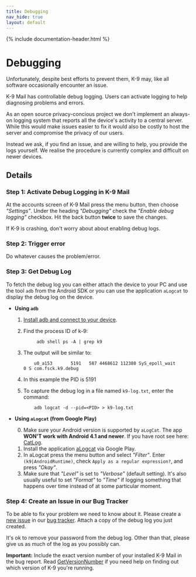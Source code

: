 ```yaml
---
title: Debugging
nav_hide: true 
layout: default
---
```


{% include documentation-header.html %}

# Debugging 

Unfortunately, despite best efforts to prevent them, K-9 may, like all software occasionally encounter an issue.  

K-9 Mail has controllable debug logging. Users can activate logging to help diagnosing problems and errors.

As an open source privacy-concious project we don't implement an always-on logging system that 
reports all the device's activity to a central server. While this would make issues easier to fix 
it would also be costly to host the server and compromise the privacy of our users.

Instead we ask, if you find an issue, and are willing to help, you provide the logs yourself. 
We realise the procedure is currently complex and difficult on newer devices.

## Details

### Step 1: Activate Debug Logging in K-9 Mail
At the accounts screen of K-9 Mail press the menu button, then choose _"Settings"_. Under the heading _"Debugging"_ check the _"Enable debug logging"_ checkbox. Hit the back button **twice** to save the changes.

If K-9 is crashing, don't worry about about enabling debug logs.

### Step 2: Trigger error
Do whatever causes the problem/error.

### Step 3: Get Debug Log
To fetch the debug log you can either attach the device to your PC and use the tool `adb` from the Android SDK or you can use the application `aLogcat` to display the debug log on the device.

* **Using `adb`**
  1. [Install adb and connect to your device](https://github.com/k9mail/k-9/wiki/Installing-adb).
  2. Find the process ID of k-9:
  
              adb shell ps -A | grep k9
  3. The output will be similar to:
  
             u0_a153       5191   587 4468612 112380 SyS_epoll_wait      0 S com.fsck.k9.debug
             
  4. In this example the PID is 5191
  5. To capture the debug log in a file named `k9-log.txt`, enter the command:

             adb logcat -d --pid=<PID> > k9-log.txt

* **Using `aLogcat` (from Google Play)**

    0. Make sure your Android version is supported by `aLogCat`. The app **WON'T work with Android 4.1 and newer**. If you have root see here: [CatLog](http://nolanlawson.com/2012/09/02/catlog-jives-with-jelly-bean-goes-open-source/).
    0. Install the application [aLogcat](https://play.google.com/store/apps/details?id=org.jtb.alogcat) via Google Play.
    0. In aLogcat press the menu button and select _"Filter"_. Enter `(k9|AndroidRuntime)`, check `Apply as a regular expression?`, and press _"Okay"_.
    0. Make sure that _"Level"_ is set to _"Verbose"_ (default setting). It's also usually useful to set _"Format"_ to _"Time"_ if logging something that happens over time instead of at some particular moment.

### Step 4: Create an Issue in our Bug Tracker
To be able to fix your problem we need to know about it. Please create a [new issue](https://github.com/k9mail/k-9/issues/new) in our [bug tracker](https://github.com/k9mail/k-9/issues). Attach a copy of the debug log you just created.

It's ok to remove your password from the debug log. Other than that, please give us as much of the log as you possibly can. 

**Important:** Include the exact version number of your installed K-9 Mail in the bug report. Read [GetVersionNumber](https://github.com/k9mail/k-9/wiki/GetVersionNumber) if you need help on finding out which version of K-9 you're running.

